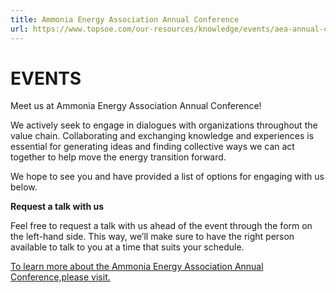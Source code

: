 ```yaml
---
title: Ammonia Energy Association Annual Conference
url: https://www.topsoe.com/our-resources/knowledge/events/aea-annual-conference#form-bam
---
```


# EVENTS

Meet us at Ammonia Energy Association Annual Conference!

We actively seek to engage in dialogues with organizations throughout the value chain. Collaborating and exchanging knowledge and experiences is essential for generating ideas and finding collective ways we can act together to help move the energy transition forward.

We hope to see you and have provided a list of options for engaging with us below.

**Request a talk with us**

Feel free to request a talk with us ahead of the event through the form on the left-hand side. This way, we’ll make sure to have the right person available to talk to you at a time that suits your schedule.

[To learn more about the Ammonia Energy Association Annual Conference,please visit.](https://ammoniaenergy.org/conferences-events/2024-annual-conference/)